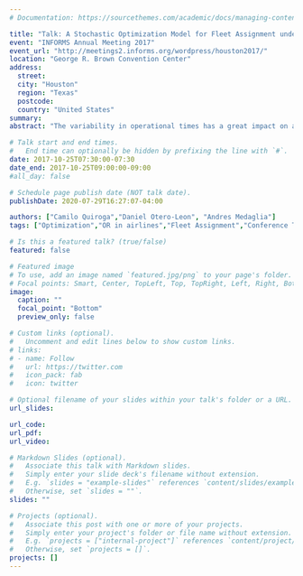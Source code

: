 ```yaml
---
# Documentation: https://sourcethemes.com/academic/docs/managing-content/

title: "Talk: A Stochastic Optimization Model for Fleet Assignment under Uncertainty Conditions"
event: "INFORMS Annual Meeting 2017"
event_url: "http://meetings2.informs.org/wordpress/houston2017/"
location: "George R. Brown Convention Center"
address: 
  street:
  city: "Houston"
  region: "Texas"
  postcode: 
  country: "United States"
summary:
abstract: "The variability in operational times has a great impact on aircraft scheduling. This work analyzes fleet assignment, considering the stochastic behavior of operational times. To solve the Fleet Assignment Problem (FAP), we propose a stabilized column generation problem, applying a set of specialized auxiliary shortest path models, based on lineal and dynamic programming (k-Shortest Path Problem with Resource Constraint - SPPRC). Finally, employing a Monte Carlo simulation, the On - Time Performance (OTP) of the fleet assignment is evaluated in specific scenarios."

# Talk start and end times.
#   End time can optionally be hidden by prefixing the line with `#`.
date: 2017-10-25T07:30:00-07:30
date_end: 2017-10-25T09:00:00-09:00
#all_day: false

# Schedule page publish date (NOT talk date).
publishDate: 2020-07-29T16:27:07-04:00

authors: ["Camilo Quiroga","Daniel Otero-Leon", "Andres Medaglia"]
tags: ["Optimization","OR in airlines","Fleet Assignment","Conference Talk"]

# Is this a featured talk? (true/false)
featured: false

# Featured image
# To use, add an image named `featured.jpg/png` to your page's folder. 
# Focal points: Smart, Center, TopLeft, Top, TopRight, Left, Right, BottomLeft, Bottom, BottomRight.
image:
  caption: ""
  focal_point: "Bottom"
  preview_only: false

# Custom links (optional).
#   Uncomment and edit lines below to show custom links.
# links:
# - name: Follow
#   url: https://twitter.com
#   icon_pack: fab
#   icon: twitter

# Optional filename of your slides within your talk's folder or a URL.
url_slides:

url_code:
url_pdf:
url_video:

# Markdown Slides (optional).
#   Associate this talk with Markdown slides.
#   Simply enter your slide deck's filename without extension.
#   E.g. `slides = "example-slides"` references `content/slides/example-slides.md`.
#   Otherwise, set `slides = ""`.
slides: ""

# Projects (optional).
#   Associate this post with one or more of your projects.
#   Simply enter your project's folder or file name without extension.
#   E.g. `projects = ["internal-project"]` references `content/project/deep-learning/index.md`.
#   Otherwise, set `projects = []`.
projects: []
---
```

